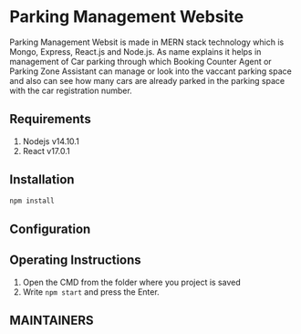 # Parking Management Website
Parking Management Websit is made in MERN stack technology which is Mongo, Express, React.js and Node.js. As name explains it helps in management of Car parking through which Booking Counter Agent or Parking Zone Assistant can manage or look into the vaccant parking space and also can see how many cars are already parked in the parking space with the car registration number.

## Requirements
1) Nodejs v14.10.1
2) React v17.0.1

## Installation
```bash
npm install
```
## Configuration


## Operating Instructions
1. Open the CMD from the folder where you project is saved
2. Write `npm start` and press the Enter.

## MAINTAINERS
[`Rohit`]: https://github.com/imrohit7604/

